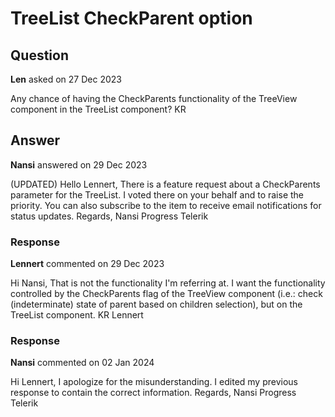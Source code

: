 # TreeList CheckParent option

## Question

**Len** asked on 27 Dec 2023

Any chance of having the CheckParents functionality of the TreeView component in the TreeList component? KR

## Answer

**Nansi** answered on 29 Dec 2023

(UPDATED) Hello Lennert, There is a feature request about a CheckParents parameter for the TreeList. I voted there on your behalf and to raise the priority. You can also subscribe to the item to receive email notifications for status updates. Regards, Nansi Progress Telerik

### Response

**Lennert** commented on 29 Dec 2023

Hi Nansi, That is not the functionality I'm referring at. I want the functionality controlled by the CheckParents flag of the TreeView component (i.e.: check (indeterminate) state of parent based on children selection), but on the TreeList component. KR Lennert

### Response

**Nansi** commented on 02 Jan 2024

Hi Lennert, I apologize for the misunderstanding. I edited my previous response to contain the correct information. Regards, Nansi Progress Telerik
